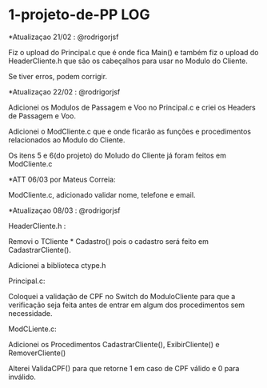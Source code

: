 # 1-projeto-de-PP   LOG

*Atualizaçao 21/02 : @rodrigorjsf

Fiz o upload do Principal.c que é onde fica Main() e também fiz o upload do HeaderCliente.h que são os cabeçalhos para usar no Modulo do Cliente.

Se tiver erros, podem corrigir.  

*Atualizaçao 22/02 : @rodrigorjsf

Adicionei os Modulos de Passagem e Voo no Principal.c e criei os Headers de Passagem e Voo.

Adicionei o ModCliente.c que e onde ficarão as funções e procedimentos relacionados ao Modulo do Cliente.

Os itens 5 e 6(do projeto) do Moludo do Cliente já foram feitos em ModCliente.c

*ATT 06/03 por Mateus Correia:

ModCliente.c, adicionado validar nome, telefone e email.

*Atualizaçao 08/03 : @rodrigorjsf

HeaderCliente.h :

Removi o TCliente * Cadastro() pois o cadastro será feito em CadastrarCliente().

Adicionei a biblioteca ctype.h

Principal.c:

Coloquei a validação de CPF no Switch do ModuloCliente para que a verificação seja feita antes de entrar em algum dos procedimentos sem necessidade.

ModCLiente.c:

Adicionei os Procedimentos CadastrarCliente(), ExibirCliente() e RemoverCliente()

Alterei ValidaCPF() para que retorne 1 em caso de CPF válido e 0 para inválido.
